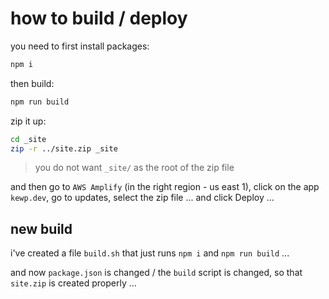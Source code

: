 
# how to build / deploy

you need to first install packages:

```sh
npm i
```

then build:

```sh
npm run build
```

zip it up:

```sh
cd _site
zip -r ../site.zip _site
```

> you do not want `_site/` as the
> root of the zip file

and then go to `AWS Amplify` (in the right region - us east 1),
click on the app `kewp.dev`, go to updates, select the zip file ...
and click Deploy ...

## new build

i've created a file `build.sh` that just runs `npm i` and `npm run build` ...

and now `package.json` is changed / the `build` script is changed,
so that `site.zip` is created properly ...
